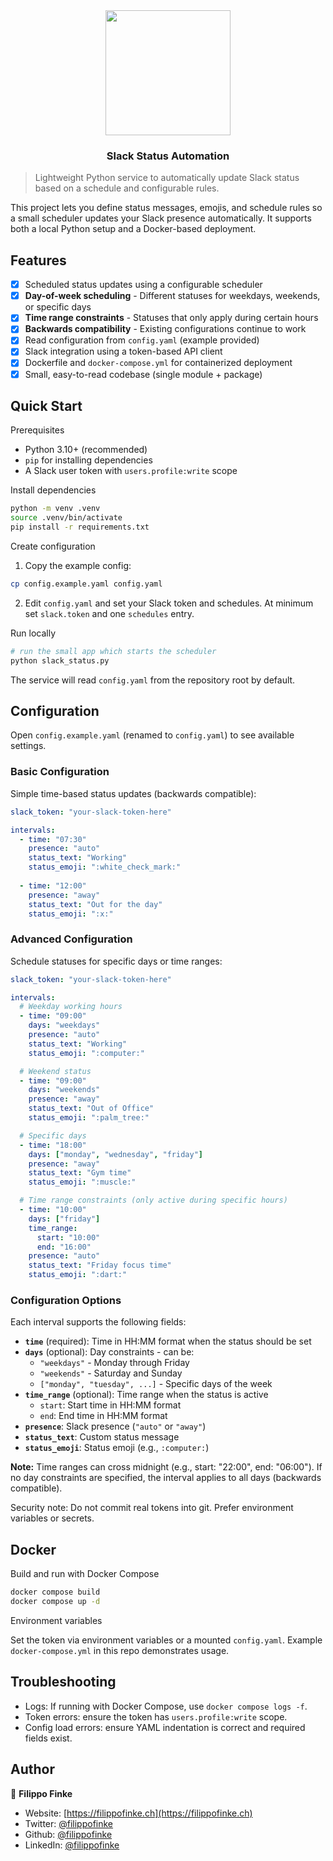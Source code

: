<div align="center">
  <a href="https://github.com/filippofinke/BashNVR">
    <img width="200px" src="https://github.com/user-attachments/assets/2b68e61e-419e-4433-a825-f4b9305f381e">
  </a>
  <h3 align="center">Slack Status Automation</h3>
</div>

> Lightweight Python service to automatically update Slack status based on a schedule and configurable rules.

This project lets you define status messages, emojis, and schedule rules so a small scheduler updates your Slack presence automatically. It supports both a local Python setup and a Docker-based deployment.

## Features

- [x] Scheduled status updates using a configurable scheduler
- [x] **Day-of-week scheduling** - Different statuses for weekdays, weekends, or specific days
- [x] **Time range constraints** - Statuses that only apply during certain hours
- [x] **Backwards compatibility** - Existing configurations continue to work
- [x] Read configuration from `config.yaml` (example provided)
- [x] Slack integration using a token-based API client
- [x] Dockerfile and `docker-compose.yml` for containerized deployment
- [x] Small, easy-to-read codebase (single module + package)

## Quick Start

Prerequisites

- Python 3.10+ (recommended)
- `pip` for installing dependencies
- A Slack user token with `users.profile:write` scope

Install dependencies

```bash
python -m venv .venv
source .venv/bin/activate
pip install -r requirements.txt
```

Create configuration

1. Copy the example config:

```bash
cp config.example.yaml config.yaml
```

2. Edit `config.yaml` and set your Slack token and schedules. At minimum set `slack.token` and one `schedules` entry.

Run locally

```bash
# run the small app which starts the scheduler
python slack_status.py
```

The service will read `config.yaml` from the repository root by default.

## Configuration

Open `config.example.yaml` (renamed to `config.yaml`) to see available settings.

### Basic Configuration

Simple time-based status updates (backwards compatible):

```yaml
slack_token: "your-slack-token-here"

intervals:
  - time: "07:30"
    presence: "auto"
    status_text: "Working"
    status_emoji: ":white_check_mark:"
    
  - time: "12:00"
    presence: "away"
    status_text: "Out for the day"
    status_emoji: ":x:"
```

### Advanced Configuration

Schedule statuses for specific days or time ranges:

```yaml
slack_token: "your-slack-token-here"

intervals:
  # Weekday working hours
  - time: "09:00"
    days: "weekdays"
    presence: "auto"
    status_text: "Working"
    status_emoji: ":computer:"

  # Weekend status
  - time: "09:00"
    days: "weekends"
    presence: "away"
    status_text: "Out of Office"
    status_emoji: ":palm_tree:"

  # Specific days
  - time: "18:00"
    days: ["monday", "wednesday", "friday"]
    presence: "away"
    status_text: "Gym time"
    status_emoji: ":muscle:"

  # Time range constraints (only active during specific hours)
  - time: "10:00"
    days: ["friday"]
    time_range:
      start: "10:00"
      end: "16:00"
    presence: "auto"
    status_text: "Friday focus time"
    status_emoji: ":dart:"
```

### Configuration Options

Each interval supports the following fields:

- **`time`** (required): Time in HH:MM format when the status should be set
- **`days`** (optional): Day constraints - can be:
  - `"weekdays"` - Monday through Friday
  - `"weekends"` - Saturday and Sunday  
  - `["monday", "tuesday", ...]` - Specific days of the week
- **`time_range`** (optional): Time range when the status is active
  - `start`: Start time in HH:MM format
  - `end`: End time in HH:MM format
- **`presence`**: Slack presence (`"auto"` or `"away"`)
- **`status_text`**: Custom status message
- **`status_emoji`**: Status emoji (e.g., `:computer:`)

**Note:** Time ranges can cross midnight (e.g., start: "22:00", end: "06:00"). If no day constraints are specified, the interval applies to all days (backwards compatible).

Security note: Do not commit real tokens into git. Prefer environment variables or secrets.

## Docker

Build and run with Docker Compose

```bash
docker compose build
docker compose up -d
```

Environment variables

Set the token via environment variables or a mounted `config.yaml`. Example `docker-compose.yml` in this repo demonstrates usage.

## Troubleshooting

- Logs: If running with Docker Compose, use `docker compose logs -f`.
- Token errors: ensure the token has `users.profile:write` scope.
- Config load errors: ensure YAML indentation is correct and required fields exist.

## Author

👤 **Filippo Finke**

- Website: [https://filippofinke.ch](https://filippofinke.ch)
- Twitter: [@filippofinke](https://twitter.com/filippofinke)
- Github: [@filippofinke](https://github.com/filippofinke)
- LinkedIn: [@filippofinke](https://linkedin.com/in/filippofinke)

